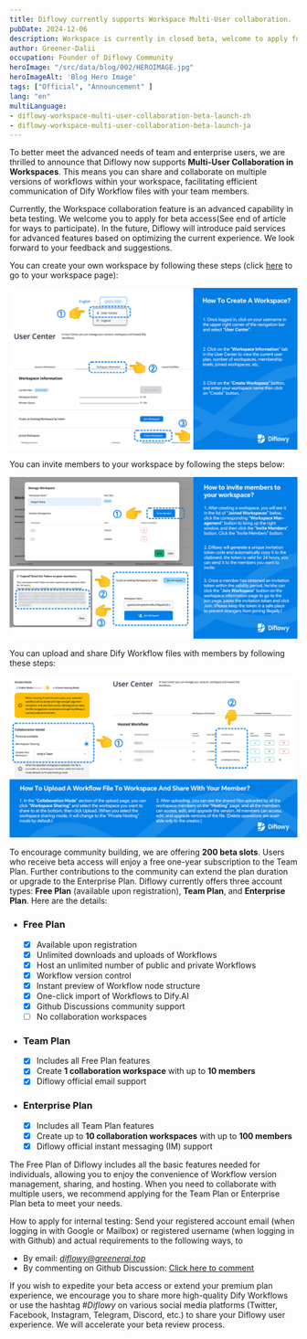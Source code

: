 ```yaml
---
title: Diflowy currently supports Workspace Multi-User collaboration.
pubDate: 2024-12-06
description: Workspace is currently in closed beta, welcome to apply for a trial
author: Greener-Dalii
occupation: Founder of Diflowy Community
heroImage: "/src/data/blog/002/HEROIMAGE.jpg"
heroImageAlt: 'Blog Hero Image'
tags: ["Official", "Announcement" ]
lang: "en"
multiLanguage: 
- diflowy-workspace-multi-user-collaboration-beta-launch-zh
- diflowy-workspace-multi-user-collaboration-beta-launch-ja
---
```


To better meet the advanced needs of team and enterprise users, we are thrilled to announce that Diflowy now supports **Multi-User Collaboration in Workspaces**. This means you can share and collaborate on multiple versions of workflows within your workspace, facilitating efficient communication of Dify Workflow files with your team members.

Currently, the Workspace collaboration feature is an advanced capability in beta testing. We welcome you to apply for beta access(See end of article for ways to participate). In the future, Diflowy will introduce paid services for advanced features based on optimizing the current experience. We look forward to your feedback and suggestions.

You can create your own workspace by following these steps (click [here](/user/workspace) to go to your workspace page):

![how_to_create_workspace_in_Diflowy](../../data/blog/002/how_to_create_workspace_in_Diflowy-en.jpg)

You can invite members to your workspace by following the steps below:

![how_to_invite_members_to_workspace_in_Diflowy](../../data/blog/002/how_to_invite_members_to_workspace_in_Diflowy-en.jpg)

You can upload and share Dify Workflow files with members by following these steps:

![how_to_share_file_with_members](../../data/blog/002/how_to_share_file_with_members-en.jpg)

To encourage community building, we are offering **200 beta slots**. Users who receive beta access will enjoy a free one-year subscription to the Team Plan. Further contributions to the community can extend the plan duration or upgrade to the Enterprise Plan. Diflowy currently offers three account types: **Free Plan** (available upon registration), **Team Plan**, and **Enterprise Plan**. Here are the details:

- ### **Free Plan**
  - [x] Available upon registration
  - [x] Unlimited downloads and uploads of Workflows
  - [x] Host an unlimited number of public and private Workflows
  - [x] Workflow version control
  - [x] Instant preview of Workflow node structure
  - [x] One-click import of Workflows to Dify.AI
  - [x] Github Discussions community support 
  - [ ] No collaboration workspaces

- ### **Team Plan**
  - [x] Includes all Free Plan features
  - [x] Create **1 collaboration workspace** with up to **10 members**
  - [x] Diflowy official email support

- ### **Enterprise Plan**
  - [x] Includes all Team Plan features
  - [x] Create up to **10 collaboration workspaces** with up to **100 members**
  - [x] Diflowy official instant messaging (IM) support

The Free Plan of Diflowy includes all the basic features needed for individuals, allowing you to enjoy the convenience of Workflow version management, sharing, and hosting. When you need to collaborate with multiple users, we recommend applying for the Team Plan or Enterprise Plan beta to meet your needs.

How to apply for internal testing: Send your registered account email (when logging in with Google or Mailbox) or registered username (when logging in with Github) and actual requirements to the following ways, to
- By email: *diflowy@greenerai.top*
- By commenting on Github Discussion: [Click here to comment](https://github.com/green-dalii/diflowy/discussions/10)

If you wish to expedite your beta access or extend your premium plan experience, we encourage you to share more high-quality Dify Workflows or use the hashtag *#Diflowy* on various social media platforms (Twitter, Facebook, Instagram, Telegram, Discord, etc.) to share your Diflowy user experience. We will accelerate your beta review process.